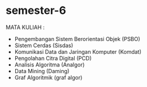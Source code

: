 # semester-6

MATA KULIAH :
- Pengembangan Sistem Berorientasi Objek (PSBO)
- Sistem Cerdas (Sisdas)
- Komunikasi Data dan Jaringan Komputer (Komdat)
- Pengolahan Citra Digital (PCD)
- Analisis Algoritma (Analgor)
- Data Mining (Daming)
- Graf Algoritmik (graf algor)

